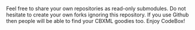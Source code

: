 Feel free to share your own repositories as read-only submodules. Do not hesitate to create your own forks ignoring this repository. If you use Github then people will be able to find your CBXML goodies too. Enjoy CodeBox!